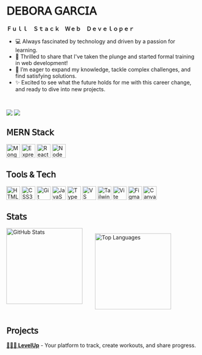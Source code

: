 <link href="https://cdnjs.cloudflare.com/ajax/libs/font-awesome/6.0.0-beta3/css/all.min.css" rel="stylesheet">

# 𝖣𝖤𝖡𝖮𝖱𝖠 𝖦𝖠𝖱𝖢𝖨𝖠

**Ｆｕｌｌ　Ｓｔａｃｋ　Ｗｅｂ　Ｄｅｖｅｌｏｐｅｒ**

- 💻 Always fascinated by technology and driven by a passion for learning.
- 🚀 Thrilled to share that I've taken the plunge and started formal training in web development!
- 🧠 I’m eager to expand my knowledge, tackle complex challenges, and find satisfying solutions.
- ✨ Excited to see what the future holds for me with this career change, and ready to dive into new projects.

 </br>

 <p align="left">
  <img src="https://komarev.com/ghpvc/?username=Debi312&style=for-the-badge&color=ff6e96" />
  <a href="https://www.github.com/Debi312" target="_blank" rel="noreferrer">
    <img src="https://img.shields.io/github/followers/Debi312?logo=github&style=for-the-badge&color=ff6e96" />
  </a>
</p>

## <i class="fas fa-laptop-code" style="color: #ff6e96;"></i> 𝖬𝖤𝖱𝖭 𝖲𝗍𝖺𝖼𝗄

<p align="left">
  <img src="https://cdn.jsdelivr.net/gh/devicons/devicon/icons/mongodb/mongodb-original.svg" width="36" height="36" alt="MongoDB" />
  <img src="https://cdn.jsdelivr.net/gh/devicons/devicon/icons/express/express-original.svg" width="36" height="36" alt="Express" />
  <img src="https://cdn.jsdelivr.net/gh/devicons/devicon/icons/react/react-original.svg" width="36" height="36" alt="React" />
  <img src="https://cdn.jsdelivr.net/gh/devicons/devicon@latest/icons/nodejs/nodejs-plain.svg" width="36" height="36" alt="NodeJS" />

</p>

## <i class="fas fa-tools" style="color: #ff6e96;"></i> 𝖳𝗈𝗈𝗅𝗌 & 𝖳𝖾𝖼𝗁

<p align="left">
  <img src="https://cdn.jsdelivr.net/gh/devicons/devicon/icons/html5/html5-original.svg" width="36" height="36" alt="HTML5" />
  <img src="https://cdn.jsdelivr.net/gh/devicons/devicon/icons/css3/css3-original.svg" width="36" height="36" alt="CSS3" />
  <img src="https://cdn.jsdelivr.net/gh/devicons/devicon/icons/git/git-original.svg" width="36" height="36" alt="Git" />
  <img src="https://cdn.jsdelivr.net/gh/devicons/devicon/icons/javascript/javascript-original.svg" width="36" height="36" alt="JavaScript" />
  <img src="https://cdn.jsdelivr.net/gh/devicons/devicon/icons/typescript/typescript-original.svg" width="36" height="36" alt="TypeScript" />
  <img src="https://cdn.jsdelivr.net/gh/devicons/devicon/icons/vscode/vscode-original.svg" width="36" height="36" alt="VS Code" />
  <img src="https://cdn.jsdelivr.net/gh/devicons/devicon@latest/icons/tailwindcss/tailwindcss-original.svg" width="36" height="36" alt="TailwindCSS" />
  <img src="https://cdn.jsdelivr.net/gh/devicons/devicon/icons/vitejs/vitejs-original.svg" width="36" height="36" alt="Vite" />
  <img src="https://cdn.jsdelivr.net/gh/devicons/devicon/icons/figma/figma-original.svg" width="36" height="36" alt="Figma" />
  <img src="https://cdn.jsdelivr.net/gh/devicons/devicon@latest/icons/canva/canva-original.svg" width="36" height="36" alt="Canva" />
</p>

## <i class="fa-solid fa-chart-pie" style="color: #ff6e96;"></i> 𝖲𝗍𝖺𝗍𝗌

<div style="display: flex; flex-wrap: wrap; gap: 20px;">
  <img 
    align="left" 
    alt="GitHub Stats"
    height="200" 
    style="padding-right: 10px;" 
    src="https://github-readme-stats.vercel.app/api?username=Debi312&show_icons=true&theme=dracula" 
  />
  
  <img 
    align="left" 
    alt="Top Languages" 
    height="200" 
    style="padding-right: 10px;" 
    src="https://github-readme-stats.vercel.app/api/top-langs/?username=Debi312&layout=donut&theme=dracula" 
  />
</div>

## <i class="fa-solid fa-file-code" style="color: #ff6e96;"></i> 𝖯𝗋𝗈𝗃𝖾𝖼𝗍𝗌

**[🏋🏻‍♀️ LevelUp](https://github.com/Debi312/level-up)** - Your platform to track, create workouts, and share progress.

